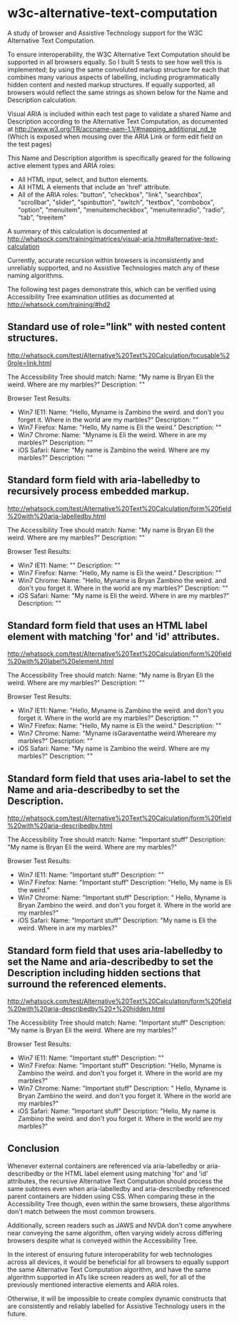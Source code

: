 # w3c-alternative-text-computation
A study of browser and Assistive Technology support for the W3C Alternative Text Computation.

To ensure interoperability, the W3C Alternative Text Computation should be supported in all browsers equally. So I built 5 tests to see how well this is implemented; by using the same convoluted markup structure for each that combines many various aspects of labelling, including programmatically hidden content and nested markup structures. If equally supported, all browsers would reflect the same strings as shown below for the Name and Description calculation.

Visual ARIA is included within each test page to validate a shared Name and Description according to the Alternative Text Computation, as documented at
http://www.w3.org/TR/accname-aam-1.1/#mapping_additional_nd_te
(Which is exposed when mousing over the ARIA Link or form edit field on the test pages)

This Name and Description algorithm is specifically geared for the following active element types and ARIA roles:

* All HTML input, select, and button elements. 
* All HTML A elements that include an 'href' attribute.  
* All of the ARIA roles: "button", "checkbox", "link", "searchbox", "scrollbar", "slider", "spinbutton", "switch", "textbox", "combobox", "option", "menuitem", "menuitemcheckbox", "menuitemradio", "radio", "tab", "treeitem"

A summary of this calculation is documented at
http://whatsock.com/training/matrices/visual-aria.htm#alternative-text-calculation

Currently, accurate recursion within browsers is inconsistently and unreliably supported, and no Assistive Technologies match any of these naming algorithms.

The following test pages demonstrate this, which can be verified using Accessibility Tree examination utilities as documented at
http://whatsock.com/training/#hd2

Standard use of role="link" with nested content structures.
-----

http://whatsock.com/test/Alternative%20Text%20Calculation/focusable%20role=link.html

The Accessibility Tree should match: Name: "My name is Bryan Eli the weird. Where are my marbles?" Description: ""

Browser Test Results:

* Win7 IE11: Name: "Hello,  Myname is Zambino the weird. and don't you forget it. Where in the world are my marbles?" Description: ""
* Win7 Firefox: Name: "Hello, My name is Eli the weird." Description: ""
* Win7 Chrome: Name: "Myname is Eli the weird. Where in are my marbles?" Description: ""
* iOS Safari: Name: "My name is Zambino the weird. Where are my marbles?" Description: ""

Standard form field with aria-labelledby to recursively process embedded markup.
-----

http://whatsock.com/test/Alternative%20Text%20Calculation/form%20field%20with%20aria-labelledby.html

The Accessibility Tree should match: Name: "My name is Bryan Eli the weird. Where are my marbles?" Description: ""

Browser Test Results:

* Win7 IE11: Name: "" Description: ""
* Win7 Firefox: Name: "Hello, My name is Eli the weird." Description: ""
* Win7 Chrome: Name: "Hello, Myname is Bryan Zambino the weird. and don't you forget it. Where in the world are my marbles?" Description: ""
* iOS Safari: Name: "My name is Eli the weird. Where in are my marbles?" Description: ""

Standard form field that uses an HTML label element with matching 'for' and 'id' attributes.
-----

http://whatsock.com/test/Alternative%20Text%20Calculation/form%20field%20with%20label%20element.html

The Accessibility Tree should match: Name: "My name is Bryan Eli the weird. Where are my marbles?" Description: ""

Browser Test Results:

* Win7 IE11: Name: "Hello, Myname is Zambino the weird. and don't you forget it. Where in the world are my marbles?" Description: ""
* Win7 Firefox: Name: "Hello, My name is Eli the weird." Description: ""
* Win7 Chrome: Name: "Myname isGaraventathe weird.Whereare my marbles?" Description: ""
* iOS Safari: Name: "My name is Zambino the weird. Where are my marbles?" Description: ""

Standard form field that uses aria-label to set the Name and aria-describedby to set the Description.
-----

http://whatsock.com/test/Alternative%20Text%20Calculation/form%20field%20with%20aria-describedby.html

The Accessibility Tree should match: Name: "Important stuff" Description: "My name is Bryan Eli the weird. Where are my marbles?"

Browser Test Results:

* Win7 IE11: Name: "Important stuff" Description: ""
* Win7 Firefox: Name: "Important stuff" Description: "Hello, My name is Eli the weird."
* Win7 Chrome: Name: "Important stuff" Description: " Hello, Myname is Bryan Zambino the weird. and don't you forget it. Where in the world are my marbles?"
* iOS Safari: Name: "Important stuff" Description: "My name is Eli the weird. Where in are my marbles?"

Standard form field that uses aria-labelledby to set the Name and aria-describedby to set the Description including hidden sections that surround the referenced elements.
-----

http://whatsock.com/test/Alternative%20Text%20Calculation/form%20field%20with%20aria-describedby%20+%20hidden.html

The Accessibility Tree should match: Name: "Important stuff" Description: "My name is Bryan Eli the weird. Where are my marbles?"

Browser Test Results:

* Win7 IE11: Name: "Important stuff" Description: ""
* Win7 Firefox: Name: "Important stuff" Description: "Hello, Myname is Zambino the weird. and don't you forget it. Where in the world are my marbles?"
* Win7 Chrome: Name: "Important stuff" Description: " Hello, Myname is Bryan Zambino the weird. and don't you forget it. Where in the world are my marbles?"
* iOS Safari: Name: "Important stuff" Description: "Hello, My name is Zambino the weird. and don't you forget it. Where in the world are my marbles?"

Conclusion
-----

Whenever external containers are referenced via aria-labelledby or aria-describedby or the HTML label element using matching 'for' and 'id' attributes, the recursive Alternative Text Computation should process the same subtrees even when aria-labelledby and aria-describedby referenced parent containers are hidden using CSS. When comparing these in the Accessibility Tree though, even within the same browsers, these algorithms don't match between the most common browsers.

Additionally, screen readers such as JAWS and NVDA don't come anywhere near conveying the same algorithm, often varying widely across differing browsers despite what is conveyed within the Accessibility Tree.

In the interest of ensuring future interoperability for web technologies across all devices, it would be beneficial for all browsers to equally support the same Alternative Text Computation algorithm, and have the same algorithm supported in ATs like screen readers as well, for all of the previously mentioned interactive elements and ARIA roles.

Otherwise, it will be impossible to create complex dynamic constructs that are consistently and reliably labelled for Assistive Technology users in the future.